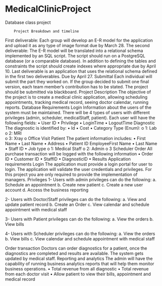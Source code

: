 # MedicalClinicProject
Database class project

		Project Breakdown and timeline
First deliverable: Each group will develop an E-R model for the application and upload it as any type of image format due by March 28.
The second deliverable: The E-R model will be translated into a relational schema implemented by an SQL script. The script should run on a PostgreSQL database (or a comparable database). In addition to defining the tables and constraints the script should create indexes where appropriate due by April 10.
Last deliverable is an application that uses the relational schema defined in the first two deliverables. Due by April 27.
Submittal
Each individual will submit the part they worked on. If the group decided to submit one final version, each team member’s contribution has to be stated. The project should be submitted via blackboard.
Project Description
The objective of the project is to create a medical clinic application, allowing scheduling appointments, tracking medical record,  seeing doctor calendar, running reports.
Database Requirements
Login
Information about the users of the system must be maintained. There will be 4 types of users with different privileges (admin, scheduler, medicalStaff, patient). Each user will have the following fields:
•	User ID
•	Privilege 
•	LoginTime
•	LogoutTime
Diagnostic
The diagnostic is identified by:
•	Id
•	Cost
•	Category Type (Enum):
o	1: Lab
o	2: MRI		
o	3: Xray
o	Office Visit
Patient
The patient information includes:
•	First Name 
•	Last Name
•	Address
•	Patient ID
EmployeeFirst Name 
•	Last Name
•	Staff ID
•	Job type 
o	1: Medical Staff
o	2: Admin
o	3 Scheduler
Order
All purchase transaction will be logged with the following information
•	Order ID
•	Customer ID
•	StaffID
•	DiagnosticID
•	Results
Application requirements
Login
The application must provide a login portal for user to login. The application will validate the user credentials and privileges. For this project you are only required to provide the implementation of managers.
Privileges
1-	Users with admin privileges can do the following:
a.	Schedule an appointment
b.	Create new patient
c.	Create a new user account
d.	Access the business reporting 

2-	Users with Doctor/Staff privileges can do the following:
a.	View and update patient record
b.	Create an Order
c.	View calendar and schedule appointment with medical staff

3-	Users with Patient privileges can do the following:
a.	View the orders
b.	View bills

4-	Users with Scheduler privileges can do the following:
a.	View the orders
b.	View bills
c.	View calendar and schedule appointment with medical staff


Order transaction
Doctors can order diagnostics for a patient, once the diagnostics are completed and results are available. The system gets updated by medical staff.
Reporting and analytics
The admin will have the capability of running business analytics reports that will help them monitor business operations.
•	Total revenue from all diagnostic 
•	Total revenue from each doctor visit
•	Allow patient to view their bills, appointment and medical record


